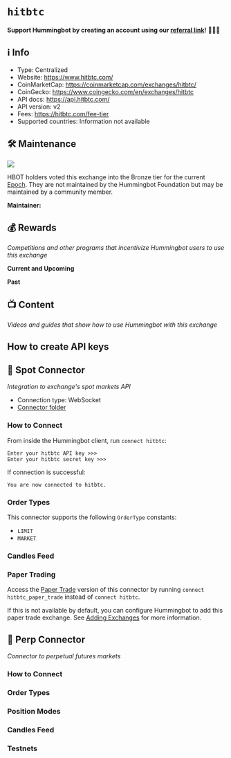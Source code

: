 # `hitbtc`
**Support Hummingbot by creating an account using our [referral link](https://hitbtc.com/signupapp)!** 🙏🙏🙏

## ℹ️ Info

- Type: Centralized
- Website: <https://www.hitbtc.com/>
- CoinMarketCap: <https://coinmarketcap.com/exchanges/hitbtc/>
- CoinGecko: <https://www.coingecko.com/en/exchanges/hitbtc>
- API docs: <https://api.hitbtc.com/>
- API version: v2
- Fees: <https://hitbtc.com/fee-tier>
- Supported countries: Information not available

## 🛠 Maintenance

![](https://img.shields.io/static/v1?label=Hummingbot&message=BRONZE&color=green)

HBOT holders voted this exchange into the Bronze tier for the current [Epoch](/governance/epochs). They are not maintained by the Hummingbot Foundation but may be maintained by a community member.

**Maintainer:** 

## 💰 Rewards
*Competitions and other programs that incentivize Hummingbot users to use this exchange*

**Current and Upcoming**



**Past**



## 📺 Content
*Videos and guides that show how to use Hummingbot with this exchange*


## How to create API keys



## 🔀 Spot Connector
*Integration to exchange's spot markets API*

- Connection type: WebSocket
- [Connector folder](https://github.com/hummingbot/hummingbot/tree/master/hummingbot/connector/exchange/hitbtc)

### How to Connect

From inside the Hummingbot client, run `connect hitbtc`:

```
Enter your hitbtc API key >>>
Enter your hitbtc secret key >>>
```

If connection is successful:

```
You are now connected to hitbtc.
```


### Order Types

This connector supports the following `OrderType` constants:

- `LIMIT`
- `MARKET`


### Candles Feed


### Paper Trading

Access the [Paper Trade](/global-configs/paper-trade/) version of this connector by running `connect hitbtc_paper_trade` instead of `connect hitbtc`.

If this is not available by default, you can configure Hummingbot to add this paper trade exchange. See [Adding Exchanges](/global-configs/paper-trade/#adding-exchanges) for more information.


## 🔀 Perp Connector
*Connector to perpetual futures markets*


### How to Connect


### Order Types



### Position Modes


### Candles Feed


### Testnets


